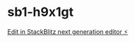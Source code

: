 # sb1-h9x1gt

[Edit in StackBlitz next generation editor ⚡️](https://stackblitz.com/~/github.com/TzorGC/sb1-h9x1gt)